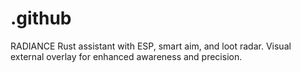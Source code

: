# .github
RADIANCE Rust assistant with ESP, smart aim, and loot radar. Visual external overlay for enhanced awareness and precision.
